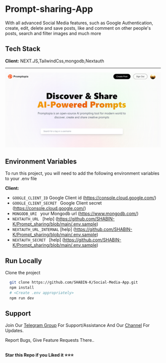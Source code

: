 # Prompt-sharing-App

With all advanced Social Media features, such as Google Authentication, create, edit, delete and save posts, like and comment on other people's posts, search and filter images and much more

## Tech Stack
  
**Client:** NEXT.JS,TailwindCss,mongodb,Nextauth

<hr/>
<img src="/public/assets/images/github-des-img.png">


## Environment Variables

To run this project, you will need to add the following environment variables to your .env file

**Client:**
* `GOOGLE_CLIENT_ID` Google Client id (https://console.cloud.google.com/)
* `GOOGLE_CLIENT_SECRET ` Google Client secret (https://console.cloud.google.com/)
* `MONGODB_URI ` your Mongodb url (https://www.mongodb.com/)
* `NEXTAUTH_URL ` [help] (https://github.com/SHABIN-K/Prompt_sharing/blob/main/.env.sample)
* `NEXTAUTH_URL_INTERNAL`  [help] (https://github.com/SHABIN-K/Prompt_sharing/blob/main/.env.sample)
* `NEXTAUTH_SECRET `  [help] (https://github.com/SHABIN-K/Prompt_sharing/blob/main/.env.sample)
 
## Run Locally

Clone the project

```bash
  git clone https://github.com/SHABIN-K/Social-Media-App.git
  npm install
  # <Create .env appropriately>
  npm run dev
````

## Support   
Join Our [Telegram Group](https://www.telegram.dog/codexbotzsupport) For Support/Assistance And Our [Channel](https://www.telegram.dog/codexbotz) For Updates.   
   
Report Bugs, Give Feature Requests There..   

##

   **Star this Repo if you Liked it ⭐⭐⭐**